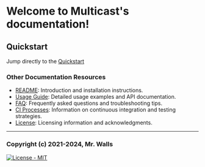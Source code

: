 # Welcome to Multicast's documentation!

## Quickstart

Jump directly to the [Quickstart](./toc)

### Other Documentation Resources

- [README](./README): Introduction and installation instructions.
- [Usage Guide](./USAGE): Detailed usage examples and API documentation.
- [FAQ](./FAQ): Frequently asked questions and troubleshooting tips.
- [CI Processes](./CI): Information on continuous integration and testing strategies.
- [License](./LICENSE): Licensing information and acknowledgments.

---
### Copyright (c) 2021-2024, Mr. Walls

[![License - MIT](https://img.shields.io/github/license/reactive-firewall/multicast.svg?maxAge=3600)](https://github.com/reactive-firewall/multicast/blob/stable/LICENSE.md)
